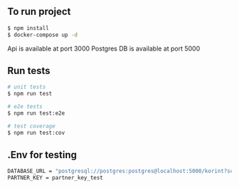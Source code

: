 ## To run project

```bash
$ npm install
$ docker-compose up -d
```

Api is available at port 3000
Postgres DB is available at port 5000

## Run tests

```bash
# unit tests
$ npm run test

# e2e tests
$ npm run test:e2e

# test coverage
$ npm run test:cov
```

## .Env for testing

```bash
DATABASE_URL = "postgresql://postgres:postgres@localhost:5000/korint?schema=public"
PARTNER_KEY = partner_key_test
```
